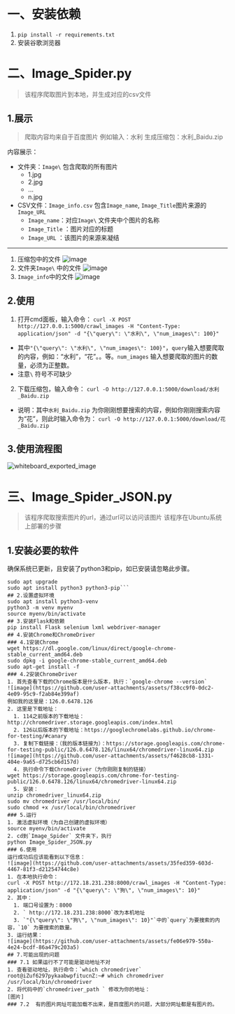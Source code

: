 # 一、安装依赖
1. ```pip install -r requirements.txt```
2. 安装谷歌浏览器
# 二、Image_Spider.py
> 该程序爬取图片到本地，并生成对应的csv文件
## 1.展示
> 爬取内容均来自于百度图片
例如输入：水利
生成压缩包：水利_Baidu.zip

内容展示：
- 文件夹：`Image\`
包含爬取的所有图片
  - 1.jpg
  - 2.jpg
  - ...
  - n.jpg
- CSV文件：`Image_info.csv`
包含`Image_name`, `Image_Title`图片来源的`Image_URL`
  - `Image_name`：对应`Image\` 文件夹中个图片的名称
  - `Image_Title` ：图片对应的标题
  - `Image_URL` ：该图片的来源来凝结

---
1. 压缩包中的文件
![image](https://github.com/xxhanzo/Spider_BaiduImage/assets/97886040/d3582e1e-6f2b-41a9-b1e1-74539560d20b)
2. 文件夹`Image\` 中的文件
![image](https://github.com/xxhanzo/Spider_BaiduImage/assets/97886040/d7a3c584-4f30-4468-96a0-e33407b0ed98)
3. `Image_info`中的文件
![image](https://github.com/xxhanzo/Spider_BaiduImage/assets/97886040/86b145e8-3d38-4d9e-b9e6-390569f0b8ec)
## 2.使用
1. 打开cmd面板，输入命令：
```curl -X POST http://127.0.0.1:5000/crawl_images -H "Content-Type: application/json" -d "{\"query\": \"水利\", \"num_images\": 100}" ```
- 其中`"{\"query\": \"水利\", \"num_images\": 100}"`，`query`输入想要爬取的内容，例如：“水利”，“花”。。等。`num_images` 输入想要爬取的图片的数量，必须为正整数。
- 注意`\` 符号不可缺少
2. 下载压缩包，输入命令：
```curl -O http://127.0.0.1:5000/download/水利_Baidu.zip```
- 说明：其中`水利_Baidu.zip` 为你刚刚想要搜索的内容，例如你刚刚搜索内容为“花”，则此时输入命令为：
`curl -O http://127.0.0.1:5000/download/花_Baidu.zip`
## 3.使用流程图
![whiteboard_exported_image](https://github.com/xxhanzo/Spider_BaiduImage/assets/97886040/c60b5904-55d7-4a14-a4a8-214fc64bd571)

# 三、Image_Spider_JSON.py
> 该程序爬取搜索图片的url，通过url可以访问该图片
> 该程序在Ubuntu系统上部署的步骤
## 1.安装必要的软件
确保系统已更新，且安装了python3和pip，如已安装请忽略此步骤。
```sudo apt update
sudo apt upgrade
sudo apt install python3 python3-pip```
## 2.设置虚拟环境
sudo apt install python3-venv
python3 -m venv myenv
source myenv/bin/activate
## 3.安装Flask和依赖
pip install Flask selenium lxml webdriver-manager
## 4.安装Chrome和ChromeDriver
### 4.1安装Chrome
wget https://dl.google.com/linux/direct/google-chrome-stable_current_amd64.deb
sudo dpkg -i google-chrome-stable_current_amd64.deb
sudo apt-get install -f
### 4.2安装ChromeDriver
1. 首先查看下载的Chrome版本是什么版本，执行：`google-chrome --version`
![image](https://github.com/user-attachments/assets/f38cc9f0-0dc2-4e09-95c9-f2ab84e399af)
例如我的这里是：126.0.6478.126
2. 这里是下载地址：
  1. 114之前版本的下载地址：http://chromedriver.storage.googleapis.com/index.html
  2. 126以后版本的下载地址：https://googlechromelabs.github.io/chrome-for-testing/#canary
  3. 复制下载链接：（我的版本链接为）：https://storage.googleapis.com/chrome-for-testing-public/126.0.6478.126/linux64/chromedriver-linux64.zip
![image](https://github.com/user-attachments/assets/f4628cb8-1331-404e-9a65-d725cb6d157d)
  4. 执行命令下载ChromeDriver（为你刚刚复制的链接）
wget https://storage.googleapis.com/chrome-for-testing-public/126.0.6478.126/linux64/chromedriver-linux64.zip
  5. 安装：
unzip chromedriver_linux64.zip
sudo mv chromedriver /usr/local/bin/
sudo chmod +x /usr/local/bin/chromedriver
### 5.运行
1. 激活虚拟环境（为自己创建的虚拟环境）
source myenv/bin/activate
2. cd到`Image_Spider` 文件夹下，执行
python Image_Spider_JSON.py
### 6.使用
运行成功后应该能看到以下信息：
![image](https://github.com/user-attachments/assets/35fed359-603d-4467-81f3-d21254744c8e)
1. 在本地执行命令：
curl -X POST http://172.18.231.238:8000/crawl_images -H "Content-Type: application/json" -d "{\"query\": \"狗\", \"num_images\": 10}"
2. 其中：
  1. 端口号设置为：8000
  2. ` http://172.18.231.238:8000`改为本机地址
  3. `"{\"query\": \"狗\", \"num_images\": 10}"`中的`query`为要搜索的内容，`10` 为要搜索的数量。
3. 运行结果：
![image](https://github.com/user-attachments/assets/fe06e979-550a-4e24-bcdf-86a479c203a5)
## 7.可能出现的问题
### 7.1 如果运行不了可能是驱动地址不对
1. 查看驱动地址，执行命令：`which chromedriver`
root@iZuf6297pykaabwpfitucnZ:~# which chromedriver
/usr/local/bin/chromedriver
2. 将代码中的`chromedriver_path ` 修改为你的地址：
[图片]
### 7.2  有的图片网址可能加载不出来，是百度图片的问题，大部分网址都是有图片的。

